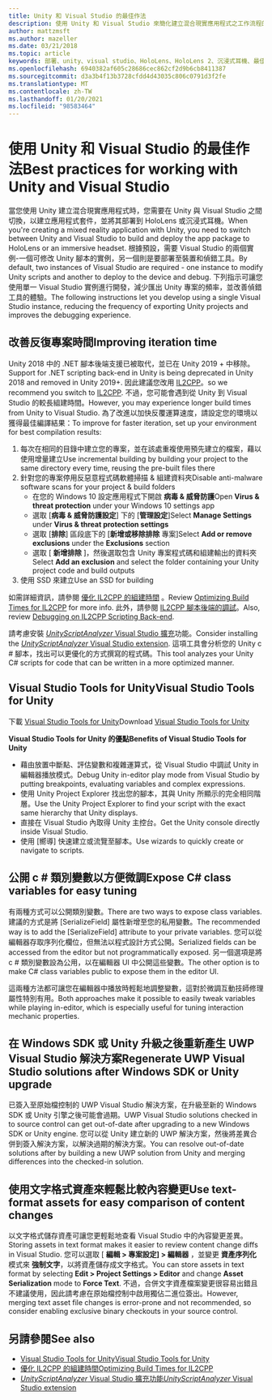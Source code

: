 ```yaml
---
title: Unity 和 Visual Studio 的最佳作法
description: 使用 Unity 和 Visual Studio 來簡化建立混合現實應用程式之工作流程的秘訣和訣竅。
author: mattzmsft
ms.author: mazeller
ms.date: 03/21/2018
ms.topic: article
keywords: 部署、unity、visual studio、HoloLens、HoloLens 2、沉浸式耳機、最佳作法、混合現實耳機、windows mixed reality 耳機、虛擬實境耳機、UWP、Visual Studio Tools Windows SDK
ms.openlocfilehash: 6940382af605c28686cec862cf2d9b6cb8411387
ms.sourcegitcommit: d3a3b4f13b3728cfdd4d43035c806c0791d3f2fe
ms.translationtype: MT
ms.contentlocale: zh-TW
ms.lasthandoff: 01/20/2021
ms.locfileid: "98583464"
---
```

# <a name="best-practices-for-working-with-unity-and-visual-studio"></a><span data-ttu-id="c41eb-104">使用 Unity 和 Visual Studio 的最佳作法</span><span class="sxs-lookup"><span data-stu-id="c41eb-104">Best practices for working with Unity and Visual Studio</span></span>

<span data-ttu-id="c41eb-105">當您使用 Unity 建立混合現實應用程式時，您需要在 Unity 與 Visual Studio 之間切換，以建立應用程式套件，並將其部署到 HoloLens 或沉浸式耳機。</span><span class="sxs-lookup"><span data-stu-id="c41eb-105">When you're creating a mixed reality application with Unity, you need to switch between Unity and Visual Studio to build and deploy the app package to HoloLens or an immersive headset.</span></span> <span data-ttu-id="c41eb-106">根據預設，需要 Visual Studio 的兩個實例-一個可修改 Unity 腳本的實例，另一個則是要部署至裝置和偵錯工具。</span><span class="sxs-lookup"><span data-stu-id="c41eb-106">By default, two instances of Visual Studio are required - one instance to modify Unity scripts and another to deploy to the device and debug.</span></span> <span data-ttu-id="c41eb-107">下列指示可讓您使用單一 Visual Studio 實例進行開發，減少匯出 Unity 專案的頻率，並改善偵錯工具的體驗。</span><span class="sxs-lookup"><span data-stu-id="c41eb-107">The following instructions let you develop using a single Visual Studio instance, reducing the frequency of exporting Unity projects and improves the debugging experience.</span></span>

## <a name="improving-iteration-time"></a><span data-ttu-id="c41eb-108">改善反復專案時間</span><span class="sxs-lookup"><span data-stu-id="c41eb-108">Improving iteration time</span></span>

<span data-ttu-id="c41eb-109">Unity 2018 中的 .NET 腳本後端支援已被取代，並已在 Unity 2019 + 中移除。</span><span class="sxs-lookup"><span data-stu-id="c41eb-109">Support for .NET scripting back-end in Unity is being deprecated in Unity 2018 and removed in Unity 2019+.</span></span> <span data-ttu-id="c41eb-110">因此建議您改用 [IL2CPP](https://docs.unity3d.com/Manual/IL2CPP.html)。</span><span class="sxs-lookup"><span data-stu-id="c41eb-110">so we recommend you switch to [IL2CPP](https://docs.unity3d.com/Manual/IL2CPP.html).</span></span> <span data-ttu-id="c41eb-111">不過，您可能會遇到從 Unity 到 Visual Studio 的較長組建時間。</span><span class="sxs-lookup"><span data-stu-id="c41eb-111">However, you may experience longer build times from Unity to Visual Studio.</span></span> <span data-ttu-id="c41eb-112">為了改進以加快反覆運算速度，請設定您的環境以獲得最佳編譯結果：</span><span class="sxs-lookup"><span data-stu-id="c41eb-112">To improve for faster iteration, set up your environment for best compilation results:</span></span>

1) <span data-ttu-id="c41eb-113">每次在相同的目錄中建立您的專案，並在該處重複使用預先建立的檔案，藉以使用增量建立</span><span class="sxs-lookup"><span data-stu-id="c41eb-113">Use incremental building by building your project to the same directory every time, reusing the pre-built files there</span></span>
2) <span data-ttu-id="c41eb-114">針對您的專案停用反惡意程式碼軟體掃描 & 組建資料夾</span><span class="sxs-lookup"><span data-stu-id="c41eb-114">Disable anti-malware software scans for your project & build folders</span></span>
   - <span data-ttu-id="c41eb-115">在您的 Windows 10 設定應用程式下開啟 **病毒 & 威脅防護**</span><span class="sxs-lookup"><span data-stu-id="c41eb-115">Open **Virus & threat protection** under your Windows 10 settings app</span></span>
   - <span data-ttu-id="c41eb-116">選取 [**病毒 & 威脅防護設定**] 下的 [**管理設定**]</span><span class="sxs-lookup"><span data-stu-id="c41eb-116">Select **Manage Settings** under **Virus & threat protection settings**</span></span>
   - <span data-ttu-id="c41eb-117">選取 [**排除**] 區段底下的 [**新增或移除排除** 專案]</span><span class="sxs-lookup"><span data-stu-id="c41eb-117">Select **Add or remove exclusions** under the **Exclusions** section</span></span>
   - <span data-ttu-id="c41eb-118">選取 [ **新增排除** ]，然後選取包含 Unity 專案程式碼和組建輸出的資料夾</span><span class="sxs-lookup"><span data-stu-id="c41eb-118">Select **Add an exclusion** and select the folder containing your Unity project code and build outputs</span></span>
3) <span data-ttu-id="c41eb-119">使用 SSD 來建立</span><span class="sxs-lookup"><span data-stu-id="c41eb-119">Use an SSD for building</span></span>

<span data-ttu-id="c41eb-120">如需詳細資訊，請參閱 [優化 IL2CPP 的組建時間](https://docs.unity3d.com/Manual/IL2CPP-OptimizingBuildTimes.html) 。</span><span class="sxs-lookup"><span data-stu-id="c41eb-120">Review [Optimizing Build Times for IL2CPP](https://docs.unity3d.com/Manual/IL2CPP-OptimizingBuildTimes.html) for more info.</span></span> <span data-ttu-id="c41eb-121">此外，請參閱 [IL2CPP 腳本後端的調試](https://docs.unity3d.com/Manual/windowsstore-debugging-il2cpp.html)。</span><span class="sxs-lookup"><span data-stu-id="c41eb-121">Also, review [Debugging on IL2CPP Scripting Back-end](https://docs.unity3d.com/Manual/windowsstore-debugging-il2cpp.html).</span></span>

<span data-ttu-id="c41eb-122">請考慮安裝 [ *UnityScriptAnalyzer* Visual Studio 擴充](https://github.com/Microsoft/MixedRealityCompanionKit/tree/master/UnityScriptAnalyzer)功能。</span><span class="sxs-lookup"><span data-stu-id="c41eb-122">Consider installing the [*UnityScriptAnalyzer* Visual Studio extension](https://github.com/Microsoft/MixedRealityCompanionKit/tree/master/UnityScriptAnalyzer).</span></span> <span data-ttu-id="c41eb-123">這項工具會分析您的 Unity c # 腳本，找出可以更優化的方式撰寫的程式碼。</span><span class="sxs-lookup"><span data-stu-id="c41eb-123">This tool analyzes your Unity C# scripts for code that can be written in a more optimized manner.</span></span>

## <a name="visual-studio-tools-for-unity"></a><span data-ttu-id="c41eb-124">Visual Studio Tools for Unity</span><span class="sxs-lookup"><span data-stu-id="c41eb-124">Visual Studio Tools for Unity</span></span>

<span data-ttu-id="c41eb-125">下載 [Visual Studio Tools for Unity](/visualstudio/cross-platform/getting-started-with-visual-studio-tools-for-unity)</span><span class="sxs-lookup"><span data-stu-id="c41eb-125">Download [Visual Studio Tools for Unity](/visualstudio/cross-platform/getting-started-with-visual-studio-tools-for-unity)</span></span>

<span data-ttu-id="c41eb-126">**Visual Studio Tools for Unity 的優點**</span><span class="sxs-lookup"><span data-stu-id="c41eb-126">**Benefits of Visual Studio Tools for Unity**</span></span>
* <span data-ttu-id="c41eb-127">藉由放置中斷點、評估變數和複雜運算式，從 Visual Studio 中調試 Unity in 編輯器播放模式。</span><span class="sxs-lookup"><span data-stu-id="c41eb-127">Debug Unity in-editor play mode from Visual Studio by putting breakpoints, evaluating variables and complex expressions.</span></span>
* <span data-ttu-id="c41eb-128">使用 Unity Project Explorer 找出您的腳本，其與 Unity 所顯示的完全相同階層。</span><span class="sxs-lookup"><span data-stu-id="c41eb-128">Use the Unity Project Explorer to find your script with the exact same hierarchy that Unity displays.</span></span>
* <span data-ttu-id="c41eb-129">直接在 Visual Studio 內取得 Unity 主控台。</span><span class="sxs-lookup"><span data-stu-id="c41eb-129">Get the Unity console directly inside Visual Studio.</span></span>
* <span data-ttu-id="c41eb-130">使用 [嚮導] 快速建立或流覽至腳本。</span><span class="sxs-lookup"><span data-stu-id="c41eb-130">Use wizards to quickly create or navigate to scripts.</span></span>

## <a name="expose-c-class-variables-for-easy-tuning"></a><span data-ttu-id="c41eb-131">公開 c # 類別變數以方便微調</span><span class="sxs-lookup"><span data-stu-id="c41eb-131">Expose C# class variables for easy tuning</span></span>

<span data-ttu-id="c41eb-132">有兩種方式可以公開類別變數。</span><span class="sxs-lookup"><span data-stu-id="c41eb-132">There are two ways to expose class variables.</span></span> <span data-ttu-id="c41eb-133">建議的方式是將 [SerializeField] 屬性新增至您的私用變數。</span><span class="sxs-lookup"><span data-stu-id="c41eb-133">The recommended way is to add the [SerializeField] attribute to your private variables.</span></span> <span data-ttu-id="c41eb-134">您可以從編輯器存取序列化欄位，但無法以程式設計方式公開。</span><span class="sxs-lookup"><span data-stu-id="c41eb-134">Serialized fields can be accessed from the editor but not programmatically exposed.</span></span>  <span data-ttu-id="c41eb-135">另一個選項是將 c # 類別變數設為公用，以在編輯器 UI 中公開這些變數。</span><span class="sxs-lookup"><span data-stu-id="c41eb-135">The other option is to make C# class variables public to expose them in the editor UI.</span></span> 

<span data-ttu-id="c41eb-136">這兩種方法都可讓您在編輯器中播放時輕鬆地調整變數，這對於微調互動技師修理屬性特別有用。</span><span class="sxs-lookup"><span data-stu-id="c41eb-136">Both approaches make it possible to easily tweak variables while playing in-editor, which is especially useful for tuning interaction mechanic properties.</span></span>

## <a name="regenerate-uwp-visual-studio-solutions-after-windows-sdk-or-unity-upgrade"></a><span data-ttu-id="c41eb-137">在 Windows SDK 或 Unity 升級之後重新產生 UWP Visual Studio 解決方案</span><span class="sxs-lookup"><span data-stu-id="c41eb-137">Regenerate UWP Visual Studio solutions after Windows SDK or Unity upgrade</span></span>

<span data-ttu-id="c41eb-138">已簽入至原始檔控制的 UWP Visual Studio 解決方案，在升級至新的 Windows SDK 或 Unity 引擎之後可能會過期。</span><span class="sxs-lookup"><span data-stu-id="c41eb-138">UWP Visual Studio solutions checked in to source control can get out-of-date after upgrading to a new Windows SDK or Unity engine.</span></span> <span data-ttu-id="c41eb-139">您可以從 Unity 建立新的 UWP 解決方案，然後將差異合併到簽入解決方案，以解決過期的解決方案。</span><span class="sxs-lookup"><span data-stu-id="c41eb-139">You can resolve out-of-date solutions after by building a new UWP solution from Unity and merging differences into the checked-in solution.</span></span>

## <a name="use-text-format-assets-for-easy-comparison-of-content-changes"></a><span data-ttu-id="c41eb-140">使用文字格式資產來輕鬆比較內容變更</span><span class="sxs-lookup"><span data-stu-id="c41eb-140">Use text-format assets for easy comparison of content changes</span></span>

<span data-ttu-id="c41eb-141">以文字格式儲存資產可讓您更輕鬆地查看 Visual Studio 中的內容變更差異。</span><span class="sxs-lookup"><span data-stu-id="c41eb-141">Storing assets in text format makes it easier to review content change diffs in Visual Studio.</span></span> <span data-ttu-id="c41eb-142">您可以選取 [ **編輯 > 專案設定] > 編輯器** ，並變更 **資產序列化** 模式來 **強制文字**，以將資產儲存成文字格式。</span><span class="sxs-lookup"><span data-stu-id="c41eb-142">You can store assets in text format by selecting **Edit > Project Settings > Editor** and change **Asset Serialization** mode to **Force Text**.</span></span> <span data-ttu-id="c41eb-143">不過，合併文字資產檔案變更很容易出錯且不建議使用，因此請考慮在原始檔控制中啟用獨佔二進位簽出。</span><span class="sxs-lookup"><span data-stu-id="c41eb-143">However, merging text asset file changes is error-prone and not recommended, so consider enabling exclusive binary checkouts in your source control.</span></span>

## <a name="see-also"></a><span data-ttu-id="c41eb-144">另請參閱</span><span class="sxs-lookup"><span data-stu-id="c41eb-144">See also</span></span>
- [<span data-ttu-id="c41eb-145">Visual Studio Tools for Unity</span><span class="sxs-lookup"><span data-stu-id="c41eb-145">Visual Studio Tools for Unity</span></span>](https://visualstudiogallery.msdn.microsoft.com/8d26236e-4a64-4d64-8486-7df95156aba9)
- [<span data-ttu-id="c41eb-146">優化 IL2CPP 的組建時間</span><span class="sxs-lookup"><span data-stu-id="c41eb-146">Optimizing Build Times for IL2CPP</span></span>](https://docs.unity3d.com/Manual/IL2CPP-OptimizingBuildTimes.html)
- [<span data-ttu-id="c41eb-147">*UnityScriptAnalyzer* Visual Studio 擴充功能</span><span class="sxs-lookup"><span data-stu-id="c41eb-147">*UnityScriptAnalyzer* Visual Studio extension</span></span>](https://github.com/Microsoft/MixedRealityCompanionKit/tree/master/UnityScriptAnalyzer)
